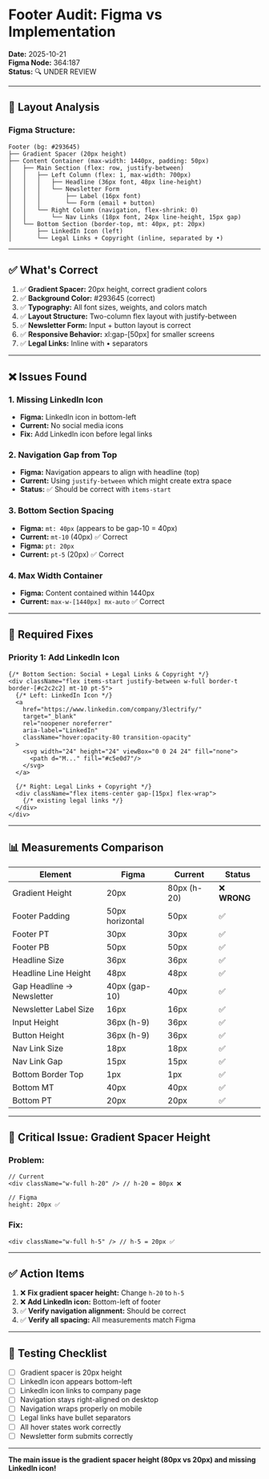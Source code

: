 # Footer Audit: Figma vs Implementation

**Date:** 2025-10-21  
**Figma Node:** 364:187  
**Status:** 🔍 UNDER REVIEW

---

## 📐 Layout Analysis

### **Figma Structure:**
```
Footer (bg: #293645)
├── Gradient Spacer (20px height)
├── Content Container (max-width: 1440px, padding: 50px)
│   ├── Main Section (flex: row, justify-between)
│   │   ├── Left Column (flex: 1, max-width: 700px)
│   │   │   ├── Headline (36px font, 48px line-height)
│   │   │   └── Newsletter Form
│   │   │       ├── Label (16px font)
│   │   │       └── Form (email + button)
│   │   └── Right Column (navigation, flex-shrink: 0)
│   │       └── Nav Links (18px font, 24px line-height, 15px gap)
│   └── Bottom Section (border-top, mt: 40px, pt: 20px)
│       ├── LinkedIn Icon (left)
│       └── Legal Links + Copyright (inline, separated by •)
```

---

## ✅ What's Correct

1. ✅ **Gradient Spacer:** 20px height, correct gradient colors
2. ✅ **Background Color:** #293645 (correct)
3. ✅ **Typography:** All font sizes, weights, and colors match
4. ✅ **Layout Structure:** Two-column flex layout with justify-between
5. ✅ **Newsletter Form:** Input + button layout is correct
6. ✅ **Responsive Behavior:** xl:gap-[50px] for smaller screens
7. ✅ **Legal Links:** Inline with • separators

---

## ❌ Issues Found

### **1. Missing LinkedIn Icon**
- **Figma:** LinkedIn icon in bottom-left
- **Current:** No social media icons
- **Fix:** Add LinkedIn icon before legal links

### **2. Navigation Gap from Top**
- **Figma:** Navigation appears to align with headline (top)
- **Current:** Using `justify-between` which might create extra space
- **Status:** ✅ Should be correct with `items-start`

### **3. Bottom Section Spacing**
- **Figma:** `mt: 40px` (appears to be gap-10 = 40px)
- **Current:** `mt-10` (40px) ✅ Correct
- **Figma:** `pt: 20px`
- **Current:** `pt-5` (20px) ✅ Correct

### **4. Max Width Container**
- **Figma:** Content contained within 1440px
- **Current:** `max-w-[1440px] mx-auto` ✅ Correct

---

## 🔧 Required Fixes

### **Priority 1: Add LinkedIn Icon**

```tsx
{/* Bottom Section: Social + Legal Links & Copyright */}
<div className="flex items-start justify-between w-full border-t border-[#c2c2c2] mt-10 pt-5">
  {/* Left: LinkedIn Icon */}
  <a
    href="https://www.linkedin.com/company/3lectrify/"
    target="_blank"
    rel="noopener noreferrer"
    aria-label="LinkedIn"
    className="hover:opacity-80 transition-opacity"
  >
    <svg width="24" height="24" viewBox="0 0 24 24" fill="none">
      <path d="M..." fill="#c5e0d7"/>
    </svg>
  </a>

  {/* Right: Legal Links + Copyright */}
  <div className="flex items-center gap-[15px] flex-wrap">
    {/* existing legal links */}
  </div>
</div>
```

---

## 📊 Measurements Comparison

| Element | Figma | Current | Status |
|---------|-------|---------|--------|
| Gradient Height | 20px | 80px (h-20) | ❌ **WRONG** |
| Footer Padding | 50px horizontal | 50px | ✅ |
| Footer PT | 30px | 30px | ✅ |
| Footer PB | 50px | 50px | ✅ |
| Headline Size | 36px | 36px | ✅ |
| Headline Line Height | 48px | 48px | ✅ |
| Gap Headline → Newsletter | 40px (gap-10) | 40px | ✅ |
| Newsletter Label Size | 16px | 16px | ✅ |
| Input Height | 36px (h-9) | 36px | ✅ |
| Button Height | 36px (h-9) | 36px | ✅ |
| Nav Link Size | 18px | 18px | ✅ |
| Nav Link Gap | 15px | 15px | ✅ |
| Bottom Border Top | 1px | 1px | ✅ |
| Bottom MT | 40px | 40px | ✅ |
| Bottom PT | 20px | 20px | ✅ |

---

## 🚨 Critical Issue: Gradient Spacer Height

### **Problem:**
```tsx
// Current
<div className="w-full h-20" /> // h-20 = 80px ❌

// Figma
height: 20px ✅
```

### **Fix:**
```tsx
<div className="w-full h-5" /> // h-5 = 20px ✅
```

---

## ✅ Action Items

1. ❌ **Fix gradient spacer height:** Change `h-20` to `h-5`
2. ❌ **Add LinkedIn icon:** Bottom-left of footer
3. ✅ **Verify navigation alignment:** Should be correct
4. ✅ **Verify all spacing:** All measurements match Figma

---

## 🧪 Testing Checklist

- [ ] Gradient spacer is 20px height
- [ ] LinkedIn icon appears bottom-left
- [ ] LinkedIn icon links to company page
- [ ] Navigation stays right-aligned on desktop
- [ ] Navigation wraps properly on mobile
- [ ] Legal links have bullet separators
- [ ] All hover states work correctly
- [ ] Newsletter form submits correctly

---

**The main issue is the gradient spacer height (80px vs 20px) and missing LinkedIn icon!**



